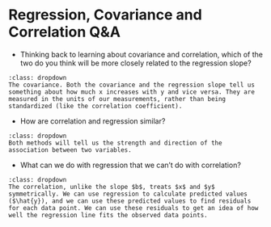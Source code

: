# Regression, Covariance and Correlation Q&A

* Thinking back to learning about covariance and correlation, which of the two do you think will be more closely related to the regression slope?
```{admonition} Click to reveal answer
:class: dropdown
The covariance. Both the covariance and the regression slope tell us something about how much x increases with y and vice versa. They are measured in the units of our measurements, rather than being standardized (like the correlation coefficient). 
```

* How are correlation and regression similar?
```{admonition} Click to reveal answer
:class: dropdown
Both methods will tell us the strength and direction of the association between two variables.
```

* What can we do with regression that we can’t do with correlation?
```{admonition} Click to reveal answer
:class: dropdown
The correlation, unlike the slope $b$, treats $x$ and $y$ symmetrically. We can use regression to calculate predicted values ($\hat{y}), and we can use these predicted values to find residuals for each data point. We can use these residuals to get an idea of how well the regression line fits the observed data points. 
```

